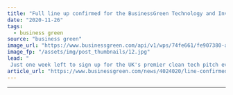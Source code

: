 ```yaml
---
title: "Full line up confirmed for the BusinessGreen Technology and Investment Forum 2020"
date: "2020-11-26"
tags: 
  - business green
source: "business green"
image_url: "https://www.businessgreen.com/api/v1/wps/74fe661/fe907380-a902-49f3-ae22-be2c21a76718/2/2020-businessgreen-tech-and-innovation-forum-1-185x114.jpg"
image_fp: "/assets/img/post_thumbnails/12.jpg"
lead: "
 Just one week left to sign up for the UK's premier clean tech pitch event and hear from some of the country's most exciting green start-ups ..."
article_url: "https://www.businessgreen.com/news/4024020/line-confirmed-businessgreen-technology-investment-forum-2020"
---
```


---
